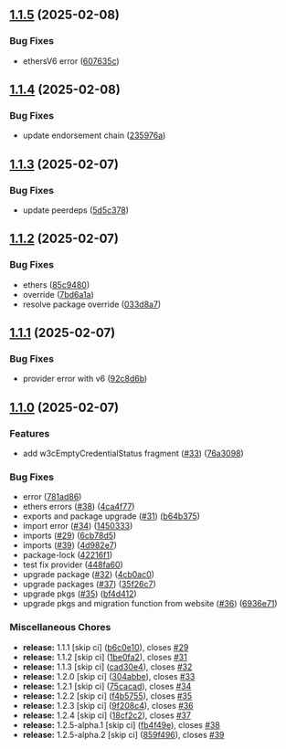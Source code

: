## [1.1.5](https://github.com/nghaninn/trustvc/compare/v1.1.4...v1.1.5) (2025-02-08)


### Bug Fixes

* ethersV6 error ([607635c](https://github.com/nghaninn/trustvc/commit/607635c514cf66e46798521bef8fcb6c317388a6))

## [1.1.4](https://github.com/nghaninn/trustvc/compare/v1.1.3...v1.1.4) (2025-02-08)


### Bug Fixes

* update endorsement chain ([235976a](https://github.com/nghaninn/trustvc/commit/235976adbf2fc813dfaa30031c7a9ea066a3ab2b))

## [1.1.3](https://github.com/nghaninn/trustvc/compare/v1.1.2...v1.1.3) (2025-02-07)


### Bug Fixes

* update peerdeps ([5d5c378](https://github.com/nghaninn/trustvc/commit/5d5c37855bdb86c909b161f227130dfca7d9c9ee))

## [1.1.2](https://github.com/nghaninn/trustvc/compare/v1.1.1...v1.1.2) (2025-02-07)


### Bug Fixes

* ethers ([85c9480](https://github.com/nghaninn/trustvc/commit/85c94803d4fc4c1a73a7897fd4e42c63ef028b00))
* override ([7bd6a1a](https://github.com/nghaninn/trustvc/commit/7bd6a1adbbc1383bd1d5ad68e74af061a0512be6))
* resolve package override ([033d8a7](https://github.com/nghaninn/trustvc/commit/033d8a727062d9c9df728ab4672afd625ca2e8ab))

## [1.1.1](https://github.com/nghaninn/trustvc/compare/v1.1.0...v1.1.1) (2025-02-07)


### Bug Fixes

* provider error with v6 ([92c8d6b](https://github.com/nghaninn/trustvc/commit/92c8d6b7cd82aac2bda36d33848a9fc23206688f))

## [1.1.0](https://github.com/nghaninn/trustvc/compare/v1.0.2...v1.1.0) (2025-02-07)


### Features

* add w3cEmptyCredentialStatus fragment ([#33](https://github.com/nghaninn/trustvc/issues/33)) ([76a3098](https://github.com/nghaninn/trustvc/commit/76a3098427cd00dc4102c3850475ce4828adaed2))


### Bug Fixes

* error ([781ad86](https://github.com/nghaninn/trustvc/commit/781ad860a35d9fff01a360fc296ef2baac508b4d))
* ethers errors ([#38](https://github.com/nghaninn/trustvc/issues/38)) ([4ca4f77](https://github.com/nghaninn/trustvc/commit/4ca4f775d337ccba51cce6541c13b7e2e4b10ff5))
* exports and package upgrade ([#31](https://github.com/nghaninn/trustvc/issues/31)) ([b64b375](https://github.com/nghaninn/trustvc/commit/b64b375a45c662ee841dc9d20ee69d5ebc6cae21))
* import error ([#34](https://github.com/nghaninn/trustvc/issues/34)) ([1450333](https://github.com/nghaninn/trustvc/commit/145033337e40d1c9fa54933829a095eb83bbe465))
* imports ([#29](https://github.com/nghaninn/trustvc/issues/29)) ([6cb78d5](https://github.com/nghaninn/trustvc/commit/6cb78d5fbb521ab2b514a0da0ad7ed1efd224d74))
* imports ([#39](https://github.com/nghaninn/trustvc/issues/39)) ([4d982e7](https://github.com/nghaninn/trustvc/commit/4d982e7296c14c51f0a9ebc24667a3af780ec3eb))
* package-lock ([42216f1](https://github.com/nghaninn/trustvc/commit/42216f1c40850bd666ed9ac165c71204cf171704))
* test fix provider ([448fa60](https://github.com/nghaninn/trustvc/commit/448fa602d751fa4b7681580aa3e9a29f0bf0f14b))
* upgrade package ([#32](https://github.com/nghaninn/trustvc/issues/32)) ([4cb0ac0](https://github.com/nghaninn/trustvc/commit/4cb0ac0ac0cd4aaa2d16ba639f56001143ab45e9))
* upgrade packages ([#37](https://github.com/nghaninn/trustvc/issues/37)) ([35f26c7](https://github.com/nghaninn/trustvc/commit/35f26c71f029a73cb9498c7fb2201d96c19f432e))
* upgrade pkgs ([#35](https://github.com/nghaninn/trustvc/issues/35)) ([bf4d412](https://github.com/nghaninn/trustvc/commit/bf4d4129d756bfd3a406688117fa8a60d3bc7cd4))
* upgrade pkgs and migration function from website ([#36](https://github.com/nghaninn/trustvc/issues/36)) ([6936e71](https://github.com/nghaninn/trustvc/commit/6936e719d9878957f52764af3e4528273afb7bd3))


### Miscellaneous Chores

* **release:** 1.1.1 [skip ci] ([b6c0e10](https://github.com/nghaninn/trustvc/commit/b6c0e1032056a266845d66606cb2a91ed15e9b8b)), closes [#29](https://github.com/nghaninn/trustvc/issues/29)
* **release:** 1.1.2 [skip ci] ([1be0fa2](https://github.com/nghaninn/trustvc/commit/1be0fa2f8b23058acafee7b9cd1cbe5ef2982b68)), closes [#31](https://github.com/nghaninn/trustvc/issues/31)
* **release:** 1.1.3 [skip ci] ([cad30e4](https://github.com/nghaninn/trustvc/commit/cad30e4e15ce467d155b0f8200d02216ed8829d5)), closes [#32](https://github.com/nghaninn/trustvc/issues/32)
* **release:** 1.2.0 [skip ci] ([304abbe](https://github.com/nghaninn/trustvc/commit/304abbe0c7ae795a6c8856a98a688a2483021016)), closes [#33](https://github.com/nghaninn/trustvc/issues/33)
* **release:** 1.2.1 [skip ci] ([75cacad](https://github.com/nghaninn/trustvc/commit/75cacad94f29d770fcfd0cac35969d4fcd6f2575)), closes [#34](https://github.com/nghaninn/trustvc/issues/34)
* **release:** 1.2.2 [skip ci] ([f4b5755](https://github.com/nghaninn/trustvc/commit/f4b575544b74cf222e04675482d313c090958c78)), closes [#35](https://github.com/nghaninn/trustvc/issues/35)
* **release:** 1.2.3 [skip ci] ([9f208c4](https://github.com/nghaninn/trustvc/commit/9f208c496449cf5ab128ce7b572ec3280be94fb1)), closes [#36](https://github.com/nghaninn/trustvc/issues/36)
* **release:** 1.2.4 [skip ci] ([18cf2c2](https://github.com/nghaninn/trustvc/commit/18cf2c26114e8bdeae58577dbc15c7e66ac7a965)), closes [#37](https://github.com/nghaninn/trustvc/issues/37)
* **release:** 1.2.5-alpha.1 [skip ci] ([fb4f49e](https://github.com/nghaninn/trustvc/commit/fb4f49e0ba75822da70a2dce8cb1f41db05af14f)), closes [#38](https://github.com/nghaninn/trustvc/issues/38)
* **release:** 1.2.5-alpha.2 [skip ci] ([859f496](https://github.com/nghaninn/trustvc/commit/859f496ccec9278aa069777ea0b141c1dbf3c6e4)), closes [#39](https://github.com/nghaninn/trustvc/issues/39)

